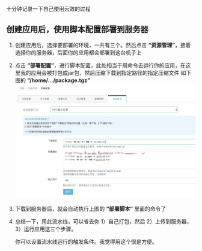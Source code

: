 十分钟记录一下自己使用云效的过程

## 创建应用后，使用脚本配置部署到服务器

1. 创建应用后，选择要部署的环境，一共有三个。然后点击 **“资源管理”**，接着选择你的服务器，后面你的应用都会部署到这台机子上

2. 点击 **“部署配置”**，进行脚本配置，此处相当于用命令去运行你的应用，在这里我的应用会被打包成jar包，然后压缩下载到指定路径的指定压缩文件
如下图的 **“/home/.../package.tgz”**
![](云效：创建应用后，如何使用脚本部署到服务器_files/1.jpg)

3. 下载到服务器后，就会自动执行上图的 **“部署脚本”** 里面的命令了

4. 总结一下，用此流水线，可以省去你 1）自己打包，然后 2）上传到服务器，3）运行应用这三个步骤。
 
   你可以设置流水线运行的触发条件。我觉得用这个很是方便。